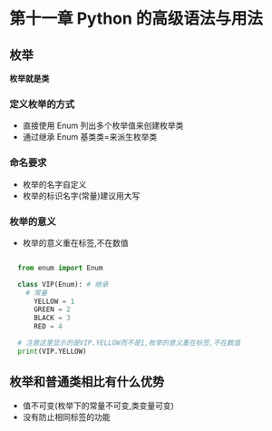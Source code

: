 # 第十一章 Python 的高级语法与用法

## 枚举

**枚举就是类**

### 定义枚举的方式

- 直接使用 Enum 列出多个枚举值来创建枚举类
- 通过继承 Enum 基类类=来派生枚举类

### 命名要求

- 枚举的名字自定义
- 枚举的标识名字(常量)建议用大写

### 枚举的意义

- 枚举的意义重在标签,不在数值

```py

  from enum import Enum

  class VIP(Enum): # 继承
    # 常量
      YELLOW = 1
      GREEN = 2
      BLACK = 3
      RED = 4

  # 注意这里显示的是VIP.YELLOW而不是1,枚举的意义重在标签,不在数值
  print(VIP.YELLOW)

```

## 枚举和普通类相比有什么优势

- 值不可变(枚举下的常量不可变,类变量可变)
- 没有防止相同标签的功能

```

```
